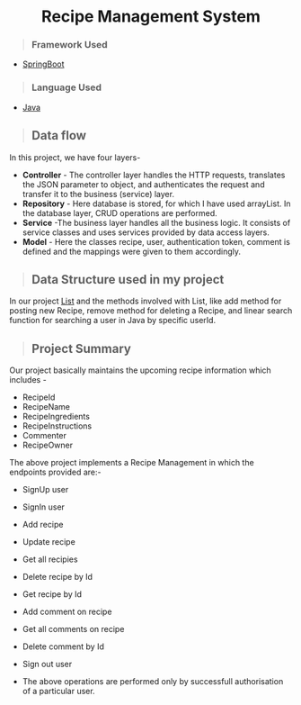 <h1 align="center"> Recipe Management System</h1>

>### Framework Used 
* [SpringBoot](javatpoint.com/spring-boot-tutorial)

>### Language Used
* [Java](https://www.java.com/en/download/help/whatis_java.html)
>## Data flow
In this project, we have four layers-
* **Controller** - The controller layer handles the HTTP requests, translates the JSON parameter to object, and authenticates the request and transfer it to the business (service) layer.
* **Repository** - Here database is stored, for which I have used arrayList. In the database layer, CRUD operations are performed.
* **Service** -The business layer handles all the business logic. It consists of service classes and uses services provided by data access layers.
* **Model** - Here the classes recipe, user, authentication token, comment is defined and the mappings were given to them accordingly.

>## Data Structure used in my project
In our project [List](https://www.geeksforgeeks.org/internal-working-of-list-in-java/) and the methods involved with List, like add method for posting new Recipe, remove method for deleting a Recipe, and linear search function for searching a user in Java by specific userId.
>## Project Summary
Our project basically maintains the upcoming recipe information which includes -
* RecipeId
* RecipeName
* RecipeIngredients
* RecipeInstructions
* Commenter
* RecipeOwner

The above project implements a Recipe Management in which the endpoints provided are:-

* SignUp user
* SignIn user
* Add recipe
* Update recipe
* Get all recipies
* Delete recipe by Id
* Get recipe by Id
* Add comment on recipe
* Get all comments on recipe
* Delete comment by Id
* Sign out user

* The above operations are performed only by successfull authorisation of a particular user.
